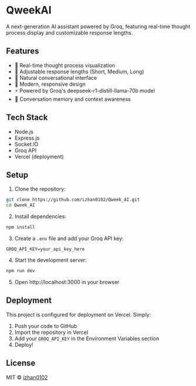# QweekAI

A next-generation AI assistant powered by Groq, featuring real-time thought process display and customizable response lengths.

## Features

- 💭 Real-time thought process visualization
- 📏 Adjustable response lengths (Short, Medium, Long)
- 💬 Natural conversational interface
- 🎨 Modern, responsive design
- ⚡ Powered by Groq's deepseek-r1-distill-llama-70b model
- 🔄 Conversation memory and context awareness

## Tech Stack

- Node.js
- Express.js
- Socket.IO
- Groq API
- Vercel (deployment)

## Setup

1. Clone the repository:
```bash
git clone https://github.com/izhan0102/Qweek_AI.git
cd Qweek_AI
```

2. Install dependencies:
```bash
npm install
```

3. Create a `.env` file and add your Groq API key:
```env
GROQ_API_KEY=your_api_key_here
```

4. Start the development server:
```bash
npm run dev
```

5. Open http://localhost:3000 in your browser

## Deployment

This project is configured for deployment on Vercel. Simply:

1. Push your code to GitHub
2. Import the repository in Vercel
3. Add your `GROQ_API_KEY` in the Environment Variables section
4. Deploy!

## License

MIT © [izhan0102](https://github.com/izhan0102) 